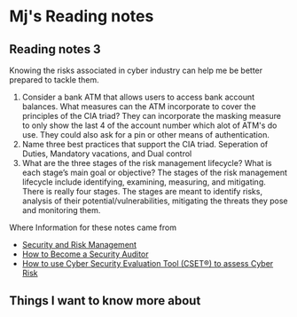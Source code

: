 # Mj's Reading notes 

## Reading notes 3
Knowing the risks associated in cyber industry can help me be better prepared to tackle them.

1. Consider a bank ATM that allows users to access bank account balances. What measures can the ATM incorporate to cover the principles of the CIA triad? They can incorporate the masking measure to only show the last 4 of the account number which alot of ATM's do use. They could also ask for a pin or other means of authentication. 
2. Name three best practices that support the CIA triad. Seperation of Duties, Mandatory vacations, and Dual control
3. What are the three stages of the risk management lifecycle? What is each stage’s main goal or objective? The stages of the risk management lifecycle include identifying, examining, measuring, and mitigating. There is really four stages. The stages are meant to identify risks, analysis of their potential/vulnerabilities, mitigating the threats they pose and monitoring them. 


Where Information for these notes came from 
- [Security and Risk Management](https://resources.infosecinstitute.com/certifications/cissp/security-risk-management/)
- [How to Become a Security Auditor](https://www.cybersecurityeducation.org/careers/security-auditor/)
- [How to use Cyber Security Evaluation Tool (CSET®) to assess Cyber Risk](https://www.youtube.com/watch?v=1PVC-fwnxp4)

## Things I want to know more about